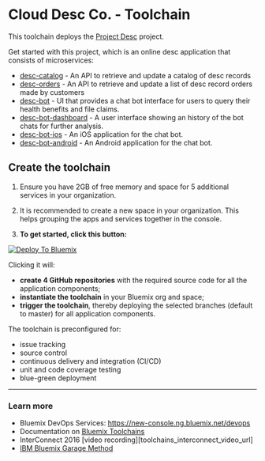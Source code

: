 # Cloud Desc Co. - Toolchain

This toolchain deploys the [Project Desc](https://github.com/Conciergedevelopers/project-desc) project.

Get started with this project, which is an online desc application that consists of microservices:

* [desc-catalog][catalog_github_url] - An API to retrieve and update a catalog of desc records
* [desc-orders][orders_github_url] - An API to retrieve and update a list of desc record orders made by customers
* [desc-bot][bot_github_url] - UI that provides a chat bot interface for users to query their health benefits and file claims.
* [desc-bot-dashboard][dashboard_github_url] - A user interface showing an history of the bot chats for further analysis.
* [desc-bot-ios][ios_github_url] - An iOS application for the chat bot.
* [desc-bot-android][android_github_url] - An Android application for the chat bot.

## Create the toolchain

1. Ensure you have 2GB of free memory and space for 5 additional services in your organization.

1. It is recommended to create a new space in your organization. This helps grouping the apps and services together in the console.

1. **To get started, click this button:**

  [![Deploy To Bluemix](./.bluemix/create_toolchain_button.png)](https://bluemix.net/deploy?repository=https://github.com/conciergedevelopers/desc-toolchain-master.git)

  Clicking it will:
  * **create 4 GitHub repositories** with the required source code for all the application components;
  * **instantiate the toolchain** in your Bluemix org and space;
  * **trigger the toolchain**, thereby deploying the selected branches (default to master) for all application components.


The toolchain is preconfigured for:

- issue tracking
- source control
- continuous delivery and integration (CI/CD)
- unit and code coverage testing
- blue-green deployment

---

### Learn more

* Bluemix DevOps Services: https://new-console.ng.bluemix.net/devops
* Documentation on [Bluemix Toolchains][toolchains_overview_url]
* InterConnect 2016 [video recording][toolchains_interconnect_video_url]
* [IBM Bluemix Garage Method][garage_method_url]

<!--Links-->
[bot_github_url]: https://github.com/Conciergedevelopers/desc-bot
[orders_github_url]: https://github.com/Conciergedevelopers/desc-orders
[catalog_github_url]: https://github.com/Conciergedevelopers/desc-catalog
[dashboard_github_url]: https://github.com/Conciergedevelopers/desc-bot-dashboard
[ios_github_url]: https://github.com/Conciergedevelopers/desc-bot-ios
[android_github_url]: https://github.com/Conciergedevelopers/desc-bot-android
[toolchains_overview_url]: https://new-console.ng.bluemix.net/docs/toolchains/toolchains_overview.html
[garage_method_url]: https://www.ibm.com/devops/method


